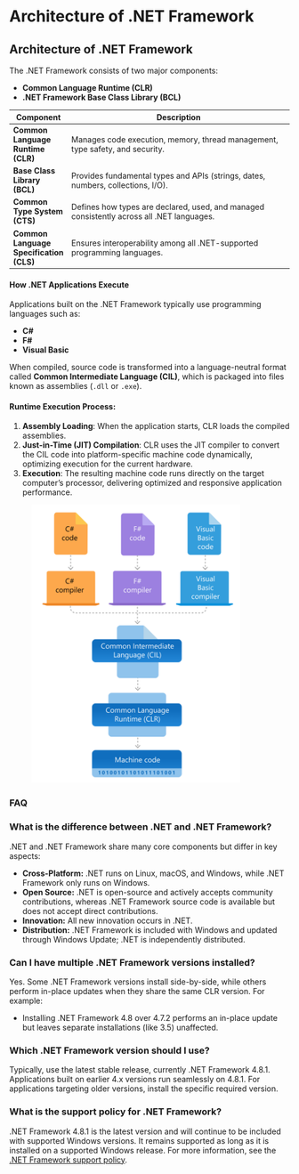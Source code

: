 # Architecture of .NET Framework

## Architecture of .NET Framework

The .NET Framework consists of two major components:

* **Common Language Runtime (CLR)**
* **.NET Framework Base Class Library (BCL)**

<table><thead><tr><th>Component</th><th width="447.9998779296875">Description</th></tr></thead><tbody><tr><td><strong>Common Language Runtime (CLR)</strong></td><td>Manages code execution, memory, thread management, type safety, and security.</td></tr><tr><td><strong>Base Class Library (BCL)</strong></td><td>Provides fundamental types and APIs (strings, dates, numbers, collections, I/O).</td></tr><tr><td><strong>Common Type System (CTS)</strong></td><td>Defines how types are declared, used, and managed consistently across all .NET languages.</td></tr><tr><td><strong>Common Language Specification (CLS)</strong></td><td>Ensures interoperability among all .NET-supported programming languages.</td></tr></tbody></table>

#### How .NET Applications Execute

Applications built on the .NET Framework typically use programming languages such as:

* **C#**
* **F#**
* **Visual Basic**

When compiled, source code is transformed into a language-neutral format called **Common Intermediate Language (CIL)**, which is packaged into files known as assemblies (`.dll` or `.exe`).

#### Runtime Execution Process:

1. **Assembly Loading**: When the application starts, CLR loads the compiled assemblies.
2. **Just-in-Time (JIT) Compilation**: CLR uses the JIT compiler to convert the CIL code into platform-specific machine code dynamically, optimizing execution for the current hardware.
3. **Execution**: The resulting machine code runs directly on the target computer’s processor, delivering optimized and responsive application performance.

<figure><img src="../../.gitbook/assets/image (2).png" alt="Architecture of .NET Framework Diagram" width="375"><figcaption></figcaption></figure>

### FAQ

### What is the difference between .NET and .NET Framework?

.NET and .NET Framework share many core components but differ in key aspects:

* **Cross-Platform:** .NET runs on Linux, macOS, and Windows, while .NET Framework only runs on Windows.
* **Open Source:** .NET is open-source and actively accepts community contributions, whereas .NET Framework source code is available but does not accept direct contributions.
* **Innovation:** All new innovation occurs in .NET.
* **Distribution:** .NET Framework is included with Windows and updated through Windows Update; .NET is independently distributed.

### Can I have multiple .NET Framework versions installed?

Yes. Some .NET Framework versions install side-by-side, while others perform in-place updates when they share the same CLR version. For example:

* Installing .NET Framework 4.8 over 4.7.2 performs an in-place update but leaves separate installations (like 3.5) unaffected.

### Which .NET Framework version should I use?

Typically, use the latest stable release, currently .NET Framework 4.8.1. Applications built on earlier 4.x versions run seamlessly on 4.8.1. For applications targeting older versions, install the specific required version.

### What is the support policy for .NET Framework?

.NET Framework 4.8.1 is the latest version and will continue to be included with supported Windows versions. It remains supported as long as it is installed on a supported Windows release. For more information, see the [.NET Framework support policy](https://dotnet.microsoft.com/en-us/platform/support/policy/dotnet-framework).
